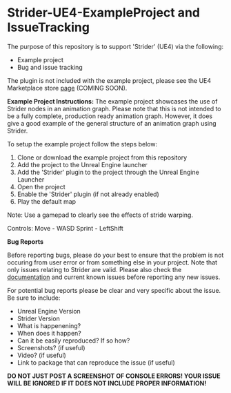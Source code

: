 # Strider-UE4-ExampleProject and IssueTracking
The purpose of this repository is to support 'Strider' (UE4) via the following:
- Example project
- Bug and issue tracking

The plugin is not included with the example project, please see the UE4 Marketplace store <a href=''>page</a> (COMING SOON).

<b>Example Project Instructions:</b>
The example project showcases the use of Strider nodes in an animation graph. Please note that this is not intended to be a fully complete, production ready animation graph. However, it does give a good example of the general structure of an animation graph using Strider.

To setup the example project follow the steps below:
1. Clone or download the example project from this repository
2. Add the project to the Unreal Engine launcher
3. Add the 'Strider' plugin to the project through the Unreal Engine Launcher
4. Open the project
5. Enable the 'Strider' plugin (if not already enabled)
6. Play the default map

Note: Use a gamepad to clearly see the effects of stride warping.

Controls: 
Move - WASD
Sprint - LeftShift

<b>Bug Reports</b>

Before reporting bugs, please do your best to ensure that the problem is not occuring from user error or from something else in your project. Note that only issues relating to Strider are valid. Please also check the <a href='https://docs.google.com/document/d/10BXxS6j0EUt47INlHjCrMgagHgeVPVONR0I5LCWTNMw/edit?usp=sharing'>documentation</a> and current known issues before reporting any new issues.

For potential bug reports please be clear and very specific about the issue. Be sure to include:
- Unreal Engine Version
- Strider Version
- What is happenening?
- When does it happen?
- Can it be easily reproduced? If so how?
- Screenshots? (if useful)
- Video? (if useful)
- Link to package that can reproduce the issue (if useful)

<b>DO NOT JUST POST A SCREENSHOT OF CONSOLE ERRORS! YOUR ISSUE WILL BE IGNORED IF IT DOES NOT INCLUDE PROPER INFORMATION!</b>
